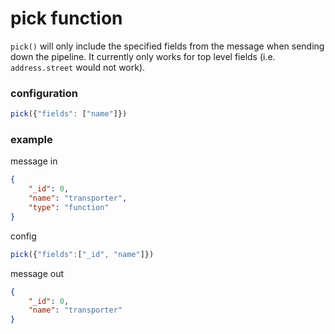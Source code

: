 # pick function

`pick()` will only include the specified fields from the message when sending down the pipeline. It currently only works for top level fields (i.e. `address.street` would not work).

### configuration

```javascript
pick({"fields": ["name"]})
```

### example

message in
```JSON
{
    "_id": 0,
    "name": "transporter",
    "type": "function"
}
```

config
```javascript
pick({"fields":["_id", "name"]})
```

message out
```JSON
{
    "_id": 0,
    "name": "transporter"
}
```